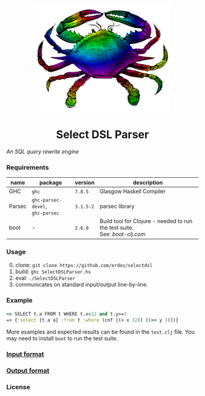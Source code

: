 <div align="center"><img src="doc/logo.png" alt="erdos.fun logo"/></div>

<div align="center"><h1>Select DSL Parser</h1></div>

_An SQL query rewrite engine_


### Requirements

| name | package | version | description |
| ---- | ------- | ------- | ----------- |
| GHC  | `ghc` | `7.8.5` | Glasgow Haskell Compiler |
| Parsec | `ghc-parsec-devel`, <br/> `ghc-parsec` | `3.1.5-2` | parsec library |
| boot | - | `2.6.0` | Build tool for Clojure - needed to run the test suite. <br/> See: _boot-clj.com_ |

### Usage

0. clone: `git clone https://github.com/erdos/selectdsl`
1. build: `ghc SelectDSLParser.hs`
2. eval: `./SelectDSLParser`
3. communicates on standard input/output line-by-line.


### Example

```Clojure
<= SELECT t.a FROM t WHERE t.x<12 and t.y>=3
=> {:select {t.a a} :from t :where (cnf [(< x 12)] [(>= y 3)])}
```

More examples and expected results can be found in the `test.clj` file. You may need to install `boot` to run the test suite.

### <a href="doc/Input.md">Input format</a>

### <a href="doc/Output.md">Output format</a>

### License
